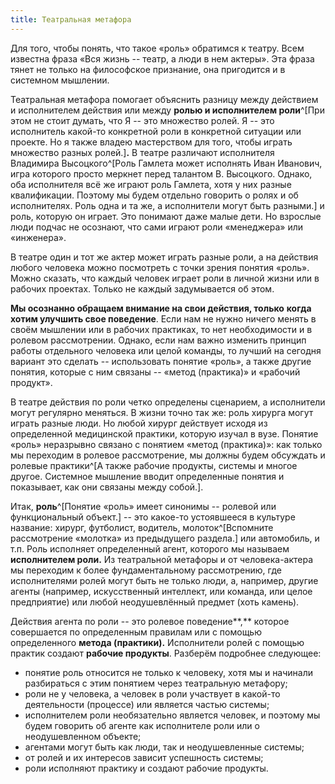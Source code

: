 ```yaml
---
title: Театральная метафора
---
```


Для того, чтобы понять, что такое «роль» обратимся к театру. Всем
известна фраза «Вся жизнь -- театр, а люди в нем актеры». Эта фраза
тянет не только на философское признание, она пригодится и в системном
мышлении.

Театральная метафора помогает объяснить разницу между действием и
исполнителем действия или между **ролью и исполнителем
роли**^[При этом не стоит думать, что Я -- это множество
ролей. Я -- это исполнитель какой-то конкретной роли в конкретной
ситуации или проекте. Но я также владею мастерством для того, чтобы
играть множество разных ролей.]**.** В театре различают
исполнителя Владимира Высоцкого^[Роль Гамлета может
исполнять Иван Иванович, игра которого просто меркнет перед талантом В.
Высоцкого. Однако, оба исполнителя всё же играют роль Гамлета, хотя у
них разные квалификации. Поэтому мы будем отдельно говорить о ролях и об
исполнителях. Роль одна и та же, а исполнители могут быть
разными.] и роль, которую он играет. Это понимают даже
малые дети. Но взрослые люди подчас не осознают, что сами играют роли
«менеджера» или «инженера».

В театре один и тот же актер может играть разные роли, а на действия
любого человека можно посмотреть с точки зрения понятия «роль». Можно
сказать, что каждый человек играет роли в личной жизни или в рабочих
проектах. Только не каждый задумывается об этом.

**Мы осознанно обращаем внимание на свои действия, только** **когда
хотим улучшить свое поведение**. Если нам не нужно ничего менять в своём
мышлении или в рабочих практиках, то нет необходимости и в ролевом
рассмотрении. Однако, если нам важно изменить принцип работы отдельного
человека или целой команды, то лучший на сегодня вариант это сделать --
использовать понятие «роль», а также другие понятия, которые с ним
связаны -- «метод (практика)» и «рабочий продукт».

В театре действия по роли четко определены сценарием, а исполнители
могут регулярно меняться. В жизни точно так же: роль хирурга могут
играть разные люди. Но любой хирург действует исходя из определенной
медицинской практики, которую изучал в вузе. Понятие «роль» неразрывно
связано с понятием «метод (практика)»: как только мы переходим в ролевое
рассмотрение, мы должны будем обсуждать и ролевые
практики^[А также рабочие продукты, системы и многое
другое. Системное мышление вводит определенные понятия и показывает, как
они связаны между собой.].

Итак, **роль**^[Понятие «роль» имеет синонимы -- ролевой
или функциональный объект.] -- это какое-то устоявшееся в
культуре название: хирург, футболист, водитель,
молоток^[Вспомните рассмотрение «молотка» из предыдущего
раздела.] или автомобиль, и т.п. Роль исполняет
определенный агент, которого мы называем **исполнителем роли.** Из
театральной метафоры и от человека-актера мы переходим к более
фундаментальному рассмотрению, где исполнителями ролей могут быть не
только люди, а, например, другие агенты (например, искусственный
интеллект, или команда, или целое предприятие) или любой неодушевлённый
предмет (хоть камень).

Действия агента по роли -- это ролевое поведение**,** которое
совершается по определенным правилам или с помощью определенного
**метода (практики).** Исполнители ролей с помощью практик создают
**рабочие продукты**. Разберём подробнее следующее:

-   понятие роль относится не только к человеку, хотя мы и начинали
    разбираться с этим понятием через театральную метафору;
-   роли не у человека, а человек в роли участвует в какой-то
    деятельности (процессе) или является частью системы;
-   исполнителем роли необязательно является человек, и поэтому мы будем
    говорить об агенте как исполнителе роли или о неодушевленном
    объекте;
-   агентами могут быть как люди, так и неодушевленные системы;
-   от ролей и их интересов зависит успешность системы;
-   роли исполняют практику и создают рабочие продукты.
